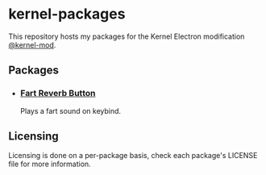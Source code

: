 # kernel-packages
This repository hosts my packages for the Kernel Electron modification [@kernel-mod](https://github.com/kernel-mod).
## Packages
- ### [Fart Reverb Button](fart-reverb-button/README.md)
  Plays a fart sound on keybind.
## Licensing
Licensing is done on a per-package basis, check each package's LICENSE file for more information.